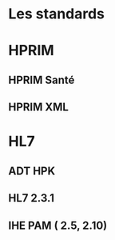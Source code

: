 # Les standards

# HPRIM

## HPRIM Santé

## HPRIM XML


# HL7

## ADT HPK

## HL7 2.3.1

## IHE PAM ( 2.5, 2.10)